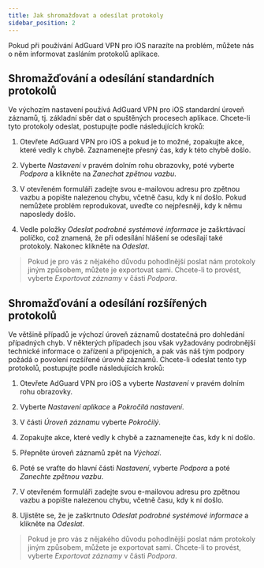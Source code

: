 ```yaml
---
title: Jak shromažďovat a odesílat protokoly
sidebar_position: 2
---
```


Pokud při používání AdGuard VPN pro iOS narazíte na problém, můžete nás o něm informovat zasláním protokolů aplikace.

## Shromažďování a odesílání standardních protokolů

Ve výchozím nastavení používá AdGuard VPN pro iOS standardní úroveň záznamů, tj. základní sběr dat o spuštěných procesech aplikace. Chcete-li tyto protokoly odeslat, postupujte podle následujících kroků:

1. Otevřete AdGuard VPN pro iOS a pokud je to možné, zopakujte akce, které vedly k chybě. Zaznamenejte přesný čas, kdy k této chybě došlo.

2. Vyberte *Nastavení* v pravém dolním rohu obrazovky, poté vyberte *Podpora* a klikněte na *Zanechat zpětnou vazbu*.

3. V otevřeném formuláři zadejte svou e-mailovou adresu pro zpětnou vazbu a popište nalezenou chybu, včetně času, kdy k ní došlo. Pokud nemůžete problém reprodukovat, uveďte co nejpřesněji, kdy k němu naposledy došlo.

4. Vedle položky *Odeslat podrobné systémové informace* je zaškrtávací políčko, což znamená, že při odesílání hlášení se odesílají také protokoly. Nakonec klikněte na *Odeslat*.
> Pokud je pro vás z nějakého důvodu pohodlnější poslat nám protokoly jiným způsobem, můžete je exportovat sami. Chcete-li to provést, vyberte *Exportovat záznamy* v části *Podpora*.

## Shromažďování a odesílání rozšířených protokolů

Ve většině případů je výchozí úroveň záznamů dostatečná pro dohledání případných chyb. V některých případech jsou však vyžadovány podrobnější technické informace o zařízení a připojeních, a pak vás náš tým podpory požádá o povolení rozšířené úrovně záznamů. Chcete-li odeslat tento typ protokolů, postupujte podle následujících kroků:

1. Otevřete AdGuard VPN pro iOS a vyberte *Nastavení* v pravém dolním rohu obrazovky.

2. Vyberte *Nastavení aplikace* a *Pokročilá nastavení*.

3. V části *Úroveň záznamu* vyberte *Pokročilý*.

4. Zopakujte akce, které vedly k chybě a zaznamenejte čas, kdy k ní došlo.

5. Přepněte úroveň záznamů zpět na *Výchozí*.

6. Poté se vraťte do hlavní části *Nastavení*, vyberte *Podpora* a poté *Zanechte zpětnou vazbu*.

7. V otevřeném formuláři zadejte svou e-mailovou adresu pro zpětnou vazbu a popište nalezenou chybu, včetně času, kdy k ní došlo.

8. Ujistěte se, že je zaškrtnuto *Odeslat podrobné systémové informace* a klikněte na *Odeslat*.
> Pokud je pro vás z nějakého důvodu pohodlnější poslat nám protokoly jiným způsobem, můžete je exportovat sami. Chcete-li to provést, vyberte *Exportovat záznamy* v části *Podpora*.
